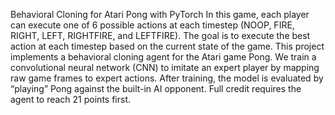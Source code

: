 Behavioral Cloning for Atari Pong with PyTorch
In this game, each player can execute one of 6 possible actions at each timestep (NOOP, FIRE, RIGHT, LEFT, RIGHTFIRE, and LEFTFIRE).
The goal is to execute the best action at each timestep based on the current state of the game.
This project implements a behavioral cloning agent for the Atari game Pong. We train a convolutional neural network (CNN) to imitate an expert player by mapping raw game frames to expert actions. After training, the model is evaluated by “playing” Pong against the built-in AI opponent. Full credit requires the agent to reach 21 points first.
